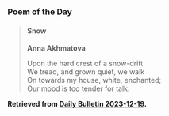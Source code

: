 ### Poem of the Day

> #### Snow
> **Anna Akhmatova**
> 
> Upon the hard crest of a snow-drift  
> We tread, and grown quiet, we walk  
> On towards my house, white, enchanted;  
> Our mood is too tender for talk.

**Retrieved from [Daily Bulletin 2023-12-19](https://albertttan.github.io/daily-bulletin/2023-12-19.html).**